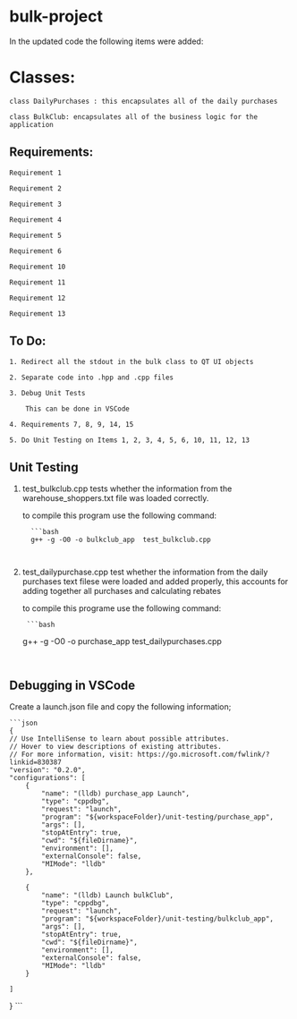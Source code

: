 # bulk-project

In the updated code the following items were added:

# Classes:

    class DailyPurchases : this encapsulates all of the daily purchases
    
    class BulkClub: encapsulates all of the business logic for the application
    
## Requirements:

    Requirement 1
    
    Requirement 2
    
    Requirement 3
    
    Requirement 4
    
    Requirement 5
    
    Requirement 6
    
    Requirement 10
    
    Requirement 11
    
    Requirement 12
    
    Requirement 13
    
    
    
## To Do:

    1. Redirect all the stdout in the bulk class to QT UI objects

    2. Separate code into .hpp and .cpp files
    
    3. Debug Unit Tests 
        
        This can be done in VSCode
        
    4. Requirements 7, 8, 9, 14, 15 
    
    5. Do Unit Testing on Items 1, 2, 3, 4, 5, 6, 10, 11, 12, 13



## Unit Testing

1. test_bulkclub.cpp tests whether the information from the warehouse_shoppers.txt file was loaded correctly.

    to compile this program use the following command:
        
         ```bash
         g++ -g -O0 -o bulkclub_app  test_bulkclub.cpp
    ```
   

2. test_dailypurchase.cpp test whether the information from the daily purchases text filese were loaded and added properly, this accounts for adding together all purchases and calculating rebates

    to compile this programe use the following command:
    
        ```bash
    g++ -g -O0 -o purchase_app test_dailypurchases.cpp
    ```

    
## Debugging in VSCode

Create a launch.json file and copy the following information;

    ```json
    {
    // Use IntelliSense to learn about possible attributes.
    // Hover to view descriptions of existing attributes.
    // For more information, visit: https://go.microsoft.com/fwlink/?linkid=830387
    "version": "0.2.0",
    "configurations": [
        {
            "name": "(lldb) purchase_app Launch",
            "type": "cppdbg",
            "request": "launch",
            "program": "${workspaceFolder}/unit-testing/purchase_app",
            "args": [],
            "stopAtEntry": true,
            "cwd": "${fileDirname}",
            "environment": [],
            "externalConsole": false,
            "MIMode": "lldb"
        },

        {
            "name": "(lldb) Launch bulkClub",
            "type": "cppdbg",
            "request": "launch",
            "program": "${workspaceFolder}/unit-testing/bulkclub_app",
            "args": [],
            "stopAtEntry": true,
            "cwd": "${fileDirname}",
            "environment": [],
            "externalConsole": false,
            "MIMode": "lldb"
        }

    ]
}
    ```



